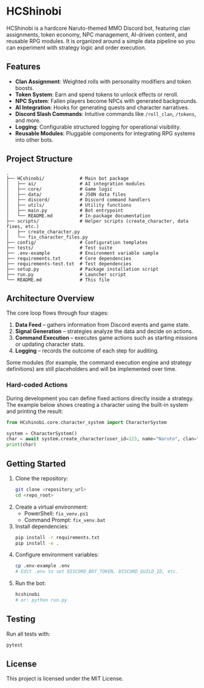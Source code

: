 # HCShinobi

HCShinobi is a hardcore Naruto-themed MMO Discord bot, featuring clan assignments, token economy, NPC management, AI-driven content, and reusable RPG modules. It is organized around a simple data pipeline so you can experiment with strategy logic and order execution.

## Features

- **Clan Assignment**: Weighted rolls with personality modifiers and token boosts.
- **Token System**: Earn and spend tokens to unlock effects or reroll.
- **NPC System**: Fallen players become NPCs with generated backgrounds.
- **AI Integration**: Hooks for generating quests and character narratives.
- **Discord Slash Commands**: Intuitive commands like `/roll_clan`, `/tokens`, and more.
- **Logging**: Configurable structured logging for operational visibility.
- **Reusable Modules**: Pluggable components for integrating RPG systems into other bots.

## Project Structure

```
.
├── HCshinobi/             # Main bot package
│   ├── ai/                # AI integration modules
│   ├── core/              # Game logic
│   ├── data/              # JSON data files
│   ├── discord/           # Discord command handlers
│   ├── utils/             # Utility functions
│   ├── main.py            # Bot entrypoint
│   └── README.md          # In-package documentation
├── scripts/               # Helper scripts (create_character, data fixes, etc.)
│   ├── create_character.py
│   └── fix_character_files.py
├── config/                # Configuration templates
├── tests/                 # Test suite
├── .env-example           # Environment variable sample
├── requirements.txt       # Core dependencies
├── requirements-test.txt  # Test dependencies
├── setup.py               # Package installation script
├── run.py                 # Launcher script
└── README.md              # This file
```

## Architecture Overview

The core loop flows through four stages:

1. **Data Feed** – gathers information from Discord events and game state.
2. **Signal Generation** – strategies analyze the data and decide on actions.
3. **Command Execution** – executes game actions such as starting missions or updating character stats.
4. **Logging** – records the outcome of each step for auditing.

Some modules (for example, the command execution engine and strategy definitions)
are still placeholders and will be implemented over time.

### Hard-coded Actions

During development you can define fixed actions directly inside a strategy. The
example below shows creating a character using the built-in system and printing
the result:

```python
from HCshinobi.core.character_system import CharacterSystem

system = CharacterSystem()
char = await system.create_character(user_id=123, name="Naruto", clan="Uzumaki")
print(char)
```

## Getting Started

1. Clone the repository:
   ```bash
   git clone <repository_url>
   cd <repo_root>
   ```
2. Create a virtual environment:
   - PowerShell: `fix_venv.ps1`
   - Command Prompt: `fix_venv.bat`
3. Install dependencies:
   ```bash
   pip install -r requirements.txt
   pip install -e .
   ```
4. Configure environment variables:
   ```bash
   cp .env-example .env
   # Edit .env to set DISCORD_BOT_TOKEN, DISCORD_GUILD_ID, etc.
   ```
5. Run the bot:
   ```bash
   hcshinobi
   # or: python run.py
   ```

## Testing

Run all tests with:
```bash
pytest
```

## License

This project is licensed under the MIT License.
